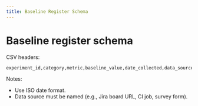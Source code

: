 ```yaml
---
title: Baseline Register Schema
---
```


# Baseline register schema

CSV headers:
```
experiment_id,category,metric,baseline_value,date_collected,data_source,team_size,domain
```

Notes:
- Use ISO date format.
- Data source must be named (e.g., Jira board URL, CI job, survey form).
